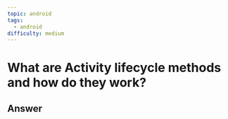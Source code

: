 ```yaml
---
topic: android
tags:
  - android
difficulty: medium
---
```


# What are Activity lifecycle methods and how do they work?

## Answer

